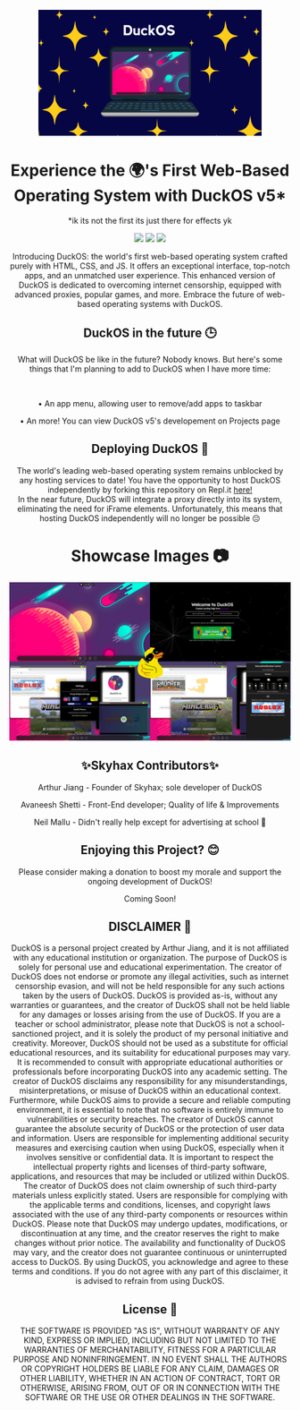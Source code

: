 <p align="center"> <img width="400px" src="/system/media/DuckOS_image.png?raw=true"> </p>
<h1 align="center">Experience the 🌍's First Web-Based Operating System with DuckOS v5*</h1>
<p align="center">*ik its not the first its just there for effects yk</p>
<p align="center"> <a href="https://discord.gg/2JbtU5HnrY"><img height="30px" src="https://img.shields.io/badge/Discord-7289DA?style=for-the-badge&logo=discord&logoColor=white"></a> <a href="https://github.com/GikitSRC"><img height="30px" src="https://img.shields.io/badge/GitHub-100000?style=for-the-badge&logo=github&logoColor=white"></a> <a href="https://twitter.com/ACompleteNewb"><img height="30px" src="https://img.shields.io/badge/Twitter-1DA1F2?style=for-the-badge&logo=twitter&logoColor=white"></a> </p>

<p align="center">Introducing DuckOS: the world's first web-based operating system crafted purely with HTML, CSS, and JS. It offers an exceptional interface, top-notch apps, and an unmatched user experience. This enhanced version of DuckOS is dedicated to overcoming internet censorship, equipped with advanced proxies, popular games, and more. Embrace the future of web-based operating systems with DuckOS.</p>

<h2 align="center">DuckOS in the future 🕒</h2>
<p align="center">What will DuckOS be like in the future? Nobody knows. But here's some things that I'm planning to add to DuckOS when I have more time:</p><br>
<p align="center">• An app menu, allowing user to remove/add apps to taskbar</p>
<p align="center">• An more! You can view DuckOS v5's developement on Projects page</p>

<h2 align="center">Deploying DuckOS 🚀</h2>
<p align="center">The world's leading web-based operating system remains unblocked by any hosting services to date! You have the opportunity to host DuckOS independently by forking this repository on Repl.it <a href="https://replit.com/github/GikitSRC/DuckOS-V5">here!</a><br>In the near future, DuckOS will integrate a proxy directly into its system, eliminating the need for iFrame elements. Unfortunately, this means that hosting DuckOS independently will no longer be possible 😔</p>

<h1 align="center">Showcase Images 📷</h1>
<p align="center"> <img src="/system/media/showcasemain.png"></p>

<h2 align='center'>✨Skyhax Contributors✨</h2>
<p align="center">Arthur Jiang - Founder of Skyhax; sole developer of DuckOS</p>
<p align="center">Avaneesh Shetti - Front-End developer; Quality of life & Improvements</p>
<p align="center">Neil Mallu - Didn't really help except for advertising at school 🤷</p>


<h2 align="center">Enjoying this Project? 😊</h2>
<p align="center">Please consider making a donation to boost my morale and support the ongoing development of DuckOS!</p>
<p align="center">Coming Soon!</p>

<h2 align="center">DISCLAIMER 📝</h2>
<p align="center">DuckOS is a personal project created by Arthur Jiang, and it is not affiliated with any educational institution or organization. The purpose of DuckOS is solely for personal use and educational experimentation. The creator of DuckOS does not endorse or promote any illegal activities, such as internet censorship evasion, and will not be held responsible for any such actions taken by the users of DuckOS. DuckOS is provided as-is, without any warranties or guarantees, and the creator of DuckOS shall not be held liable for any damages or losses arising from the use of DuckOS. If you are a teacher or school administrator, please note that DuckOS is not a school-sanctioned project, and it is solely the product of my personal initiative and creativity. Moreover, DuckOS should not be used as a substitute for official educational resources, and its suitability for educational purposes may vary. It is recommended to consult with appropriate educational authorities or professionals before incorporating DuckOS into any academic setting. The creator of DuckOS disclaims any responsibility for any misunderstandings, misinterpretations, or misuse of DuckOS within an educational context. Furthermore, while DuckOS aims to provide a secure and reliable computing environment, it is essential to note that no software is entirely immune to vulnerabilities or security breaches. The creator of DuckOS cannot guarantee the absolute security of DuckOS or the protection of user data and information. Users are responsible for implementing additional security measures and exercising caution when using DuckOS, especially when it involves sensitive or confidential data. It is important to respect the intellectual property rights and licenses of third-party software, applications, and resources that may be included or utilized within DuckOS. The creator of DuckOS does not claim ownership of such third-party materials unless explicitly stated. Users are responsible for complying with the applicable terms and conditions, licenses, and copyright laws associated with the use of any third-party components or resources within DuckOS. Please note that DuckOS may undergo updates, modifications, or discontinuation at any time, and the creator reserves the right to make changes without prior notice. The availability and functionality of DuckOS may vary, and the creator does not guarantee continuous or uninterrupted access to DuckOS. By using DuckOS, you acknowledge and agree to these terms and conditions. If you do not agree with any part of this disclaimer, it is advised to refrain from using DuckOS.</p>

<h2 align="center">License 📄</h2>
<p align="center">THE SOFTWARE IS PROVIDED "AS IS", WITHOUT WARRANTY OF ANY KIND, EXPRESS OR IMPLIED, INCLUDING BUT NOT LIMITED TO THE WARRANTIES OF MERCHANTABILITY, FITNESS FOR A PARTICULAR PURPOSE AND NONINFRINGEMENT. IN NO EVENT SHALL THE AUTHORS OR COPYRIGHT HOLDERS BE LIABLE FOR ANY CLAIM, DAMAGES OR OTHER LIABILITY, WHETHER IN AN ACTION OF CONTRACT, TORT OR OTHERWISE, ARISING FROM, OUT OF OR IN CONNECTION WITH THE SOFTWARE OR THE USE OR OTHER DEALINGS IN THE SOFTWARE.</p>
